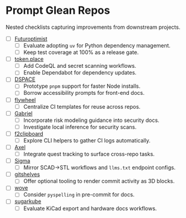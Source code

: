 # Prompt Glean Repos

Nested checklists capturing improvements from downstream projects.

- [ ] [Futuroptimist](https://github.com/futuroptimist/futuroptimist)
  - [ ] Evaluate adopting `uv` for Python dependency management.
  - [ ] Keep test coverage at 100% as a release gate.
- [ ] [token.place](https://github.com/futuroptimist/token.place)
  - [ ] Add CodeQL and secret scanning workflows.
  - [ ] Enable Dependabot for dependency updates.
- [ ] [DSPACE](https://github.com/democratizedspace/dspace)
  - [ ] Prototype `pnpm` support for faster Node installs.
  - [ ] Borrow accessibility prompts for front-end docs.
- [ ] [flywheel](https://github.com/futuroptimist/flywheel)
  - [ ] Centralize CI templates for reuse across repos.
- [ ] [Gabriel](https://github.com/futuroptimist/gabriel)
  - [ ] Incorporate risk modeling guidance into security docs.
  - [ ] Investigate local inference for security scans.
- [ ] [f2clipboard](https://github.com/futuroptimist/f2clipboard)
  - [ ] Explore CLI helpers to gather CI logs automatically.
- [ ] [Axel](https://github.com/futuroptimist/axel)
  - [ ] Integrate quest tracking to surface cross-repo tasks.
- [ ] [Sigma](https://github.com/futuroptimist/sigma)
  - [ ] Mirror SCAD→STL workflows and `llms.txt` endpoint configs.
- [ ] [gitshelves](https://github.com/futuroptimist/gitshelves)
  - [ ] Offer optional tooling to render commit activity as 3D blocks.
- [ ] [wove](https://github.com/futuroptimist/wove)
  - [ ] Consider `pyspelling` in pre-commit for docs.
- [ ] [sugarkube](https://github.com/futuroptimist/sugarkube)
  - [ ] Evaluate KiCad export and hardware docs workflows.

